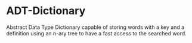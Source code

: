 # ADT-Dictionary
Abstract Data Type Dictionary capable of storing words with a key and a definition using an n-ary tree to have a fast access to the searched word.
